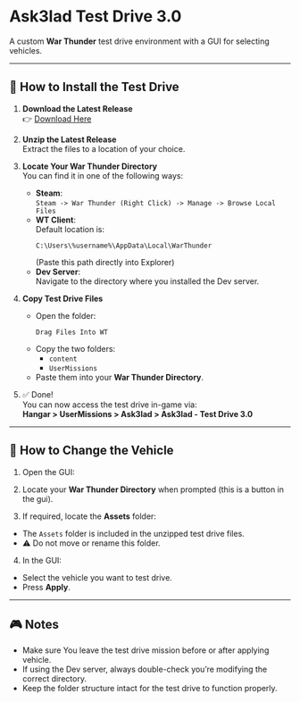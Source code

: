 # Ask3lad Test Drive 3.0

A custom **War Thunder** test drive environment with a GUI for selecting vehicles.  

---

## 🚀 How to Install the Test Drive

1. **Download the Latest Release**  
   👉 [Download Here](https://github.com/TheUnsocialEngineer/Ask3lad-Ammo/releases/download/v1.1-official/Ask3lad.Test.Drive.GUI.v1.1.Live.Build.zip)

2. **Unzip the Latest Release**  
   Extract the files to a location of your choice.

3. **Locate Your War Thunder Directory**  
   You can find it in one of the following ways:
   - **Steam**:  
     `Steam -> War Thunder (Right Click) -> Manage -> Browse Local Files`
   - **WT Client**:  
     Default location is:  
     ```
     C:\Users\%username%\AppData\Local\WarThunder
     ```
     (Paste this path directly into Explorer)
   - **Dev Server**:  
     Navigate to the directory where you installed the Dev server.

4. **Copy Test Drive Files**  
   - Open the folder:  
     ```
     Drag Files Into WT
     ```
   - Copy the two folders:
     - `content`
     - `UserMissions`  
   - Paste them into your **War Thunder Directory**.

5. ✅ Done!  
   You can now access the test drive in-game via:  
   **Hangar > UserMissions > Ask3lad > Ask3lad - Test Drive 3.0**

---

## 🔧 How to Change the Vehicle

1. Open the GUI:  

2. Locate your **War Thunder Directory** when prompted (this is a button in the gui).

3. If required, locate the **Assets** folder:  
- The `Assets` folder is included in the unzipped test drive files.  
- ⚠️ Do not move or rename this folder.

4. In the GUI:  
- Select the vehicle you want to test drive.  
- Press **Apply**.

---

## 🎮 Notes
- Make sure You leave the test drive mission before or after applying vehicle.  
- If using the Dev server, always double-check you’re modifying the correct directory.  
- Keep the folder structure intact for the test drive to function properly.
